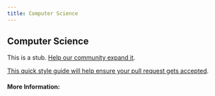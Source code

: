 ```yaml
---
title: Computer Science
---
```


## Computer Science

This is a stub. [Help our community expand it](https://github.com/freecodecamp/guides/tree/master/src/pages/articles/computer-science/index.md).

[This quick style guide will help ensure your pull request gets accepted](https://github.com/freeCodeCamp/guides/blob/master/README.md).

<!-- The article goes here, in GitHub-flavored Markdown. Feel free to add YouTube videos, images, and CodePen/JSBin embeds  -->

#### More Information:
<!-- Please add any articles you think might be helpful to read before writing the article -->


